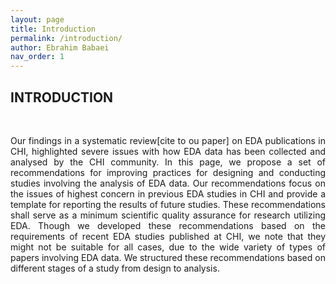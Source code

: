 ```yaml
---
layout: page
title: Introduction
permalink: /introduction/
author: Ebrahim Babaei
nav_order: 1
---
```

## INTRODUCTION
<br>
<p align="justify">
Our findings in a systematic review[cite to ou paper] on EDA publications in CHI, highlighted severe issues with how EDA data has been collected and analysed by the CHI community. In this
page, we propose a set of recommendations for improving practices for designing and conducting studies involving
the analysis of EDA data. Our recommendations focus on the issues of highest concern in previous EDA studies in CHI
and provide a template for reporting the results of future studies. These recommendations shall serve as a minimum
scientific quality assurance for research utilizing EDA. Though we developed these recommendations based on the
requirements of recent EDA studies published at CHI, we note that they might not be suitable for all cases, due to the
wide variety of types of papers involving EDA data. We structured these recommendations based on different stages of a study from design to analysis. </p>